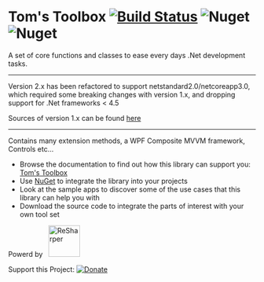 # Tom's Toolbox [![Build Status](https://dev.azure.com/tom-englert/Open%20Source/_apis/build/status/TomsToolbox?branchName=master)](https://dev.azure.com/tom-englert/Open%20Source/_build/latest?definitionId=30&branchName=master) ![Nuget](https://img.shields.io/nuget/v/tomstoolbox.wpf) ![Nuget](https://img.shields.io/nuget/vpre/tomstoolbox.wpf)
A set of core functions and classes to ease every days .Net development tasks.

----

Version 2.x has been refactored to support netstandard2.0/netcoreapp3.0, which required some breaking changes with version 1.x, and dropping support for .Net frameworks < 4.5

Sources of version 1.x can be found [here](https://github.com/tom-englert/TomsToolbox1)

----

Contains many extension methods, a WPF Composite MVVM framework, Controls etc...

- Browse the documentation to find out how this library can support you: [Tom's Toolbox](http://tomstoolbox.azurewebsites.net)
- Use [NuGet](https://www.nuget.org/packages?q=tomstoolbox) to integrate the library into your projects
- Look at the sample apps to discover some of the use cases that this library can help you with
- Download the source code to integrate the parts of interest with your own tool set

Powerd by&nbsp;&nbsp;&nbsp;<a href="http://www.jetbrains.com/resharper/"><img src="http://www.tom-englert.de/Images/icon_ReSharper.png" alt="ReSharper" width="64" height="64" /></a> &nbsp;&nbsp;&nbsp; <a href="http://research.microsoft.com/en-us/projects/contracts/"></a>&nbsp;</p>
<p>Support this Project: <a href="https://www.paypal.com/cgi-bin/webscr?cmd=_s-xclick&amp;hosted_button_id=TQQR8AKGNHELQ"> <img style="border: none; margin-bottom: -6px;" title="Donate" src="https://www.paypalobjects.com/en_US/i/btn/btn_donate_SM.gif" alt="Donate" /></a></p>
